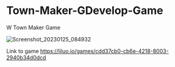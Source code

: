 # Town-Maker-GDevelop-Game
W Town Maker Game

![Screenshot_20230125_084932](https://user-images.githubusercontent.com/119622074/214629241-224f68fc-f6c9-40e7-a47e-eaa2ceeb5286.png)

Link to game
https://liluo.io/games/cdd37cb0-cb6e-4218-8003-2940b34d0dcd

